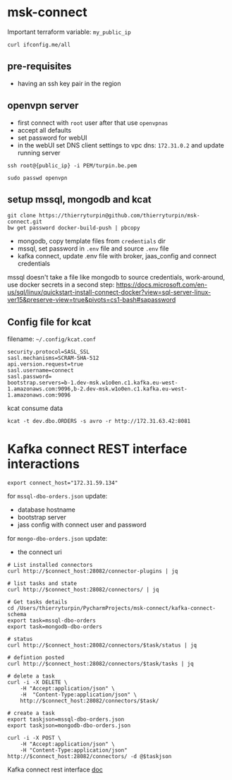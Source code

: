 # msk-connect

Important terraform variable: `my_public_ip`
```
curl ifconfig.me/all
```

## pre-requisites
* having an ssh key pair in the region

## openvpn server
* first connect with `root` user after that use `openvpnas`
* accept all defaults
* set password for webUI
* in the webUI set DNS client settings to vpc dns: `172.31.0.2` and update running server
```
ssh root@{public_ip} -i PEM/turpin.be.pem

sudo passwd openvpn
```

## setup mssql, mongodb and kcat
```
git clone https://thierryturpin@github.com/thierryturpin/msk-connect.git
bw get password docker-build-push | pbcopy
```

* mongodb, copy template files from `credentials` dir
* mssql, set password in `.env` file and source `.env` file
* kafka connect, update .env file with broker, jaas_config and connect credentials

mssql doesn't take a file like mongodb to source credentials, work-around, use docker secrets in a second step: https://docs.microsoft.com/en-us/sql/linux/quickstart-install-connect-docker?view=sql-server-linux-ver15&preserve-view=true&pivots=cs1-bash#sapassword

## Config file for kcat 
filename: `~/.config/kcat.conf`
```
security.protocol=SASL_SSL
sasl.mechanisms=SCRAM-SHA-512
api.version.request=true
sasl.username=connect
sasl.password=
bootstrap.servers=b-1.dev-msk.w1o0en.c1.kafka.eu-west-1.amazonaws.com:9096,b-2.dev-msk.w1o0en.c1.kafka.eu-west-1.amazonaws.com:9096
```

kcat consume data
```
kcat -t dev.dbo.ORDERS -s avro -r http://172.31.63.42:8081
```

# Kafka connect REST interface interactions
```
export connect_host="172.31.59.134"
```

for `mssql-dbo-orders.json` update:
* database hostname
* bootstrap server
* jass config with connect user and password


for `mongo-dbo-orders.json` update:
* the connect uri

```
# List installed connectors
curl http://$connect_host:28082/connector-plugins | jq

# list tasks and state
curl http://$connect_host:28082/connectors/ | jq

# Get tasks details
cd /Users/thierryturpin/PycharmProjects/msk-connect/kafka-connect-schema
export task=mssql-dbo-orders
export task=mongodb-dbo-orders

# status
curl http://$connect_host:28082/connectors/$task/status | jq

# defintion posted
curl http://$connect_host:28082/connectors/$task/tasks | jq

# delete a task
curl -i -X DELETE \
    -H "Accept:application/json" \
    -H  "Content-Type:application/json" \
    http://$connect_host:28082/connectors/$task/

# create a task
export taskjson=mssql-dbo-orders.json
export taskjson=mongodb-dbo-orders.json

curl -i -X POST \
    -H "Accept:application/json" \
    -H "Content-Type:application/json" http://$connect_host:28082/connectors/ -d @$taskjson

```
Kafka connect rest interface [doc](https://docs.confluent.io/4.1.0/connect/references/restapi.html)

